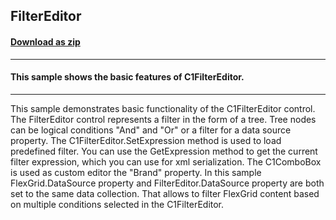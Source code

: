 ## FilterEditor
#### [Download as zip](https://minhaskamal.github.io/DownGit/#/home?url=https://github.com/GrapeCity/ComponentOne-WinForms-Samples/tree/master/NetFramework\DataFilter\CS\FilterEditor)
____
#### This sample shows the basic features of C1FilterEditor.
____
This sample demonstrates basic functionality of the C1FilterEditor control. The FilterEditor control represents a filter in the form of a tree. Tree nodes can be logical conditions "And" and "Or" or a filter for a data source property. The C1FilterEditor.SetExpression method is used to load predefined filter. You can use the GetExpression method to get the current filter expression, which you can use for xml serialization. The C1ComboBox is used as custom editor the "Brand" property. In this sample FlexGrid.DataSource property and FilterEditor.DataSource property are both set to the same data collection. That allows to filter FlexGrid content based on multiple conditions selected in the C1FilterEditor. 